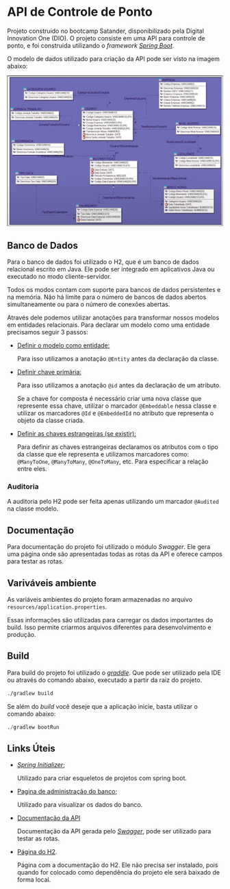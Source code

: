 # API de Controle de Ponto

Projeto construido no bootcamp Satander, disponibilizado pela Digital Innovation One (DIO). O projeto consiste em uma API para controle de ponto, e foi construida utilizando o *framework [Spring Boot](https://spring.io/projects/spring-boot)*.

O modelo de dados utilizado para criação da API pode ser visto na imagem abaixo:

![modelo de dados](https://github.com/LucasSargeir/ControleDePonto-SpringBoot/blob/main/database/modelo.png)



## Banco de Dados

Para o banco de dados foi utilizado o H2, que é um banco de dados relacional escrito em Java. Ele pode ser integrado em aplicativos Java ou executado no modo cliente-servidor.

Todos os modos contam com suporte para bancos de dados persistentes e na memória. Não há limite para o número de bancos de dados abertos simultaneamente ou para o número de conexões abertas.

Através dele podemos utilizar anotações para transformar nossos modelos em entidades relacionais. Para declarar um modelo como uma entidade precisamos seguir 3 passos:

- <u>Definir o modelo como entidade:</u>

  Para isso utilizamos a anotação `@Entity` antes da declaração da classe.

- <u>Definir chave primária:</u>

  Para isso utilizamos a anotação `@id` antes da declaração de um atributo.

  Se a chave for composta é necessário criar uma nova classe que represente essa chave, utilizar o marcador `@Embeddable` nessa classe e utilizar os marcadores `@Id` e `@EmbeddedId` no atributo que representa o objeto da classe criada.

- <u>Definir as chaves estrangeiras (se existir):</u>

  Para definir as chaves estrangeiras declaramos os atributos com o tipo da classe que ele representa e utilizamos marcadores como: `@ManyToOne`, `@ManyToMany`, `@OneToMany`, etc. Para especificar a relação entre eles.



### Auditoria

A auditoria pelo H2 pode ser feita apenas utilizando um marcador `@Audited` na classe modelo.



## Documentação

Para documentação do projeto foi utilizado o módulo *Swagger*. Ele gera uma página onde são apresentadas todas as rotas da API e oferece campos para testar as rotas.



## Variváveis ambiente

As variáveis ambientes do projeto foram armazenadas no arquivo `resources/application.properties`. 

Essas informações são utilizadas para carregar os dados importantes do build. Isso permite criarmos arquivos diferentes para desenvolvimento e produção.



## Build

Para build do projeto foi utilizado o *[graddle](https://docs.gradle.org/current/userguide/userguide.html)*. Que pode ser utilizado pela IDE ou através do comando abaixo, executado a partir da raiz do projeto.

```bash
./gradlew build
```



Se além do *build* você deseje que a aplicação inicie, basta utilizar o comando abaixo:

```python
./gradlew bootRun
```



## Links Úteis

- *[Spring Initializer](https://start.spring.io)*;

  Utilizado para criar esqueletos de projetos com spring boot.

  

- [Pagina de administração do banco](http://localhost:8081/h2/);

  Utilizado para visualizar os dados do banco.

  

- [Documentação da API](http://localhost:8081/swagger-ui.html)

  Documentação da API gerada pelo [*Swagger*](https://swagger.io), pode ser utilizado para testar as rotas.
  
  

- [Página do H2](https://www.h2database.com/html/main.html).

  Página com a documentação do H2. Ele não precisa ser instalado, pois quando for colocado como dependência do projeto ele será baixado de forma local.
